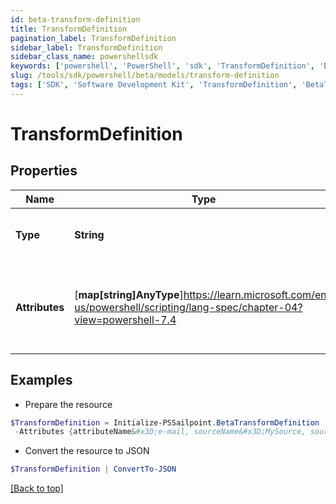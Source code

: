 ```yaml
---
id: beta-transform-definition
title: TransformDefinition
pagination_label: TransformDefinition
sidebar_label: TransformDefinition
sidebar_class_name: powershellsdk
keywords: ['powershell', 'PowerShell', 'sdk', 'TransformDefinition', 'BetaTransformDefinition'] 
slug: /tools/sdk/powershell/beta/models/transform-definition
tags: ['SDK', 'Software Development Kit', 'TransformDefinition', 'BetaTransformDefinition']
---
```



# TransformDefinition

## Properties

Name | Type | Description | Notes
------------ | ------------- | ------------- | -------------
**Type** | **String** | The type of the transform definition. | [optional] 
**Attributes** | [**map[string]AnyType**]https://learn.microsoft.com/en-us/powershell/scripting/lang-spec/chapter-04?view=powershell-7.4 | Arbitrary key-value pairs to store any metadata for the object | [optional] 

## Examples

- Prepare the resource
```powershell
$TransformDefinition = Initialize-PSSailpoint.BetaTransformDefinition  -Type accountAttribute `
 -Attributes {attributeName&#x3D;e-mail, sourceName&#x3D;MySource, sourceId&#x3D;2c9180877a826e68017a8c0b03da1a53}
```

- Convert the resource to JSON
```powershell
$TransformDefinition | ConvertTo-JSON
```


[[Back to top]](#) 


